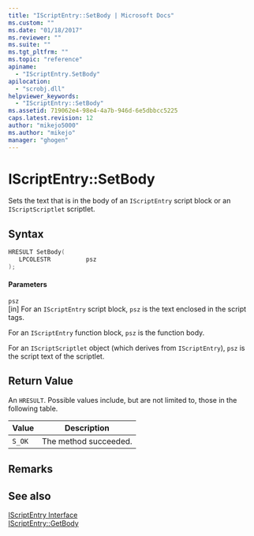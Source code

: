 ```yaml
---
title: "IScriptEntry::SetBody | Microsoft Docs"
ms.custom: ""
ms.date: "01/18/2017"
ms.reviewer: ""
ms.suite: ""
ms.tgt_pltfrm: ""
ms.topic: "reference"
apiname: 
  - "IScriptEntry.SetBody"
apilocation: 
  - "scrobj.dll"
helpviewer_keywords: 
  - "IScriptEntry::SetBody"
ms.assetid: 719062e4-98e4-4a7b-946d-6e5dbbcc5225
caps.latest.revision: 12
author: "mikejo5000"
ms.author: "mikejo"
manager: "ghogen"
---
```

# IScriptEntry::SetBody
Sets the text that is in the body of an `IScriptEntry` script block or an `IScriptScriptlet` scriptlet.  
  
## Syntax  
  
```cpp
HRESULT SetBody(  
   LPCOLESTR          psz  
);  
```  
  
#### Parameters  
 `psz`  
 [in] For an `IScriptEntry` script block, `psz` is the text enclosed in the script tags.  
  
 For an `IScriptEntry` function block, `psz` is the function body.  
  
 For an `IScriptScriptlet` object (which derives from `IScriptEntry`), `psz` is the script text of the scriptlet.  
  
## Return Value  
 An `HRESULT`. Possible values include, but are not limited to, those in the following table.  
  
|Value|Description|  
|-----------|-----------------|  
|`S_OK`|The method succeeded.|  
  
## Remarks  
  
## See also  
 [IScriptEntry Interface](../../winscript/reference/iscriptentry-interface.md)   
 [IScriptEntry::GetBody](../../winscript/reference/iscriptentry-getbody.md)